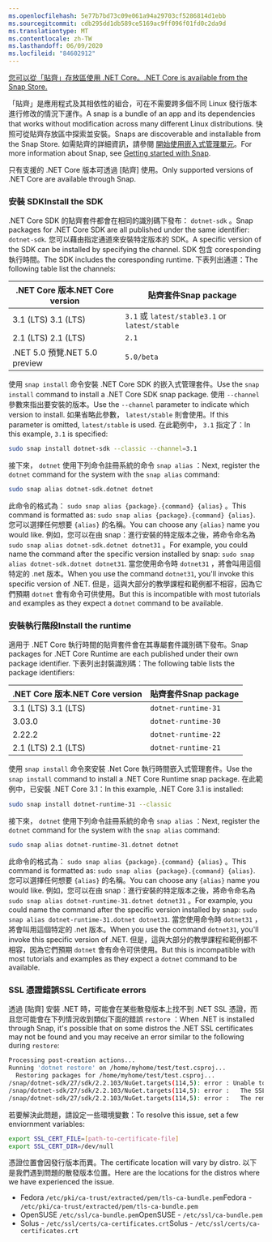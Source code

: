 ```yaml
---
ms.openlocfilehash: 5e77b7bd73c09e061a94a29703cf5286814d1ebb
ms.sourcegitcommit: cdb295dd1db589ce5169ac9ff096f01fd0c2da9d
ms.translationtype: MT
ms.contentlocale: zh-TW
ms.lasthandoff: 06/09/2020
ms.locfileid: "84602912"
---
```


[<span data-ttu-id="c90c1-101">您可以從「貼齊」存放區使用 .NET Core。</span><span class="sxs-lookup"><span data-stu-id="c90c1-101">.NET Core is available from the Snap Store.</span></span>](https://snapcraft.io/dotnet-sdk)

<span data-ttu-id="c90c1-102">「貼齊」是應用程式及其相依性的組合，可在不需要跨多個不同 Linux 發行版本進行修改的情況下運作。</span><span class="sxs-lookup"><span data-stu-id="c90c1-102">A snap is a bundle of an app and its dependencies that works without modification across many different Linux distributions.</span></span> <span data-ttu-id="c90c1-103">快照可從貼齊存放區中探索並安裝。</span><span class="sxs-lookup"><span data-stu-id="c90c1-103">Snaps are discoverable and installable from the Snap Store.</span></span> <span data-ttu-id="c90c1-104">如需貼齊的詳細資訊，請參閱 [開始使用嵌入式管理單元](https://snapcraft.io/docs/getting-started)。</span><span class="sxs-lookup"><span data-stu-id="c90c1-104">For more information about Snap, see [Getting started with Snap](https://snapcraft.io/docs/getting-started).</span></span>

<span data-ttu-id="c90c1-105">只有支援的 .NET Core 版本可透過 [貼齊] 使用。</span><span class="sxs-lookup"><span data-stu-id="c90c1-105">Only supported versions of .NET Core are available through Snap.</span></span>

### <a name="install-the-sdk"></a><span data-ttu-id="c90c1-106">安裝 SDK</span><span class="sxs-lookup"><span data-stu-id="c90c1-106">Install the SDK</span></span>

<span data-ttu-id="c90c1-107">.NET Core SDK 的貼齊套件都會在相同的識別碼下發布： `dotnet-sdk` 。</span><span class="sxs-lookup"><span data-stu-id="c90c1-107">Snap packages for .NET Core SDK are all published under the same identifier: `dotnet-sdk`.</span></span> <span data-ttu-id="c90c1-108">您可以藉由指定通道來安裝特定版本的 SDK。</span><span class="sxs-lookup"><span data-stu-id="c90c1-108">A specific version of the SDK can be installed by specifying the channel.</span></span> <span data-ttu-id="c90c1-109">SDK 包含 coresponding 執行時間。</span><span class="sxs-lookup"><span data-stu-id="c90c1-109">The SDK includes the coresponding runtime.</span></span> <span data-ttu-id="c90c1-110">下表列出通道：</span><span class="sxs-lookup"><span data-stu-id="c90c1-110">The following table list the channels:</span></span>

| <span data-ttu-id="c90c1-111">.NET Core 版本</span><span class="sxs-lookup"><span data-stu-id="c90c1-111">.NET Core version</span></span> | <span data-ttu-id="c90c1-112">貼齊套件</span><span class="sxs-lookup"><span data-stu-id="c90c1-112">Snap package</span></span>             |
|-------------------|--------------------------|
| <span data-ttu-id="c90c1-113">3.1 (LTS) </span><span class="sxs-lookup"><span data-stu-id="c90c1-113">3.1 (LTS)</span></span>         | <span data-ttu-id="c90c1-114">`3.1` 或 `latest/stable`</span><span class="sxs-lookup"><span data-stu-id="c90c1-114">`3.1` or `latest/stable`</span></span> |
| <span data-ttu-id="c90c1-115">2.1 (LTS) </span><span class="sxs-lookup"><span data-stu-id="c90c1-115">2.1 (LTS)</span></span>         | `2.1`                    |
| <span data-ttu-id="c90c1-116">.NET 5.0 預覽</span><span class="sxs-lookup"><span data-stu-id="c90c1-116">.NET 5.0 preview</span></span>  | `5.0/beta`               |

<span data-ttu-id="c90c1-117">使用 `snap install` 命令安裝 .NET Core SDK 的嵌入式管理套件。</span><span class="sxs-lookup"><span data-stu-id="c90c1-117">Use the `snap install` command to install a .NET Core SDK snap package.</span></span> <span data-ttu-id="c90c1-118">使用 `--channel` 參數來指出要安裝的版本。</span><span class="sxs-lookup"><span data-stu-id="c90c1-118">Use the `--channel` parameter to indicate which version to install.</span></span> <span data-ttu-id="c90c1-119">如果省略此參數， `latest/stable` 則會使用。</span><span class="sxs-lookup"><span data-stu-id="c90c1-119">If this parameter is omitted, `latest/stable` is used.</span></span> <span data-ttu-id="c90c1-120">在此範例中， `3.1` 指定了：</span><span class="sxs-lookup"><span data-stu-id="c90c1-120">In this example, `3.1` is specified:</span></span>

```bash
sudo snap install dotnet-sdk --classic --channel=3.1
```

<span data-ttu-id="c90c1-121">接下來， `dotnet` 使用下列命令註冊系統的命令 `snap alias` ：</span><span class="sxs-lookup"><span data-stu-id="c90c1-121">Next, register the `dotnet` command for the system with the `snap alias` command:</span></span>

```bash
sudo snap alias dotnet-sdk.dotnet dotnet
```

<span data-ttu-id="c90c1-122">此命令的格式為： `sudo snap alias {package}.{command} {alias}` 。</span><span class="sxs-lookup"><span data-stu-id="c90c1-122">This command is formatted as: `sudo snap alias {package}.{command} {alias}`.</span></span> <span data-ttu-id="c90c1-123">您可以選擇任何想要 `{alias}` 的名稱。</span><span class="sxs-lookup"><span data-stu-id="c90c1-123">You can choose any `{alias}` name you would like.</span></span> <span data-ttu-id="c90c1-124">例如，您可以在由 snap：進行安裝的特定版本之後，將命令命名為 `sudo snap alias dotnet-sdk.dotnet dotnet31` 。</span><span class="sxs-lookup"><span data-stu-id="c90c1-124">For example, you could name the command after the specific version installed by snap: `sudo snap alias dotnet-sdk.dotnet dotnet31`.</span></span> <span data-ttu-id="c90c1-125">當您使用命令時 `dotnet31` ，將會叫用這個特定的 .net 版本。</span><span class="sxs-lookup"><span data-stu-id="c90c1-125">When you use the command `dotnet31`, you'll invoke this specific version of .NET.</span></span> <span data-ttu-id="c90c1-126">但是，這與大部分的教學課程和範例都不相容，因為它們預期 `dotnet` 會有命令可供使用。</span><span class="sxs-lookup"><span data-stu-id="c90c1-126">But this is incompatible with most tutorials and examples as they expect a `dotnet` command to be available.</span></span>

### <a name="install-the-runtime"></a><span data-ttu-id="c90c1-127">安裝執行階段</span><span class="sxs-lookup"><span data-stu-id="c90c1-127">Install the runtime</span></span>

<span data-ttu-id="c90c1-128">適用于 .NET Core 執行時間的貼齊套件會在其專屬套件識別碼下發布。</span><span class="sxs-lookup"><span data-stu-id="c90c1-128">Snap packages for .NET Core Runtime are each published under their own package identifier.</span></span> <span data-ttu-id="c90c1-129">下表列出封裝識別碼：</span><span class="sxs-lookup"><span data-stu-id="c90c1-129">The following table lists the package identifiers:</span></span>

| <span data-ttu-id="c90c1-130">.NET Core 版本</span><span class="sxs-lookup"><span data-stu-id="c90c1-130">.NET Core version</span></span> | <span data-ttu-id="c90c1-131">貼齊套件</span><span class="sxs-lookup"><span data-stu-id="c90c1-131">Snap package</span></span>        |
|-------------------|---------------------|
| <span data-ttu-id="c90c1-132">3.1 (LTS) </span><span class="sxs-lookup"><span data-stu-id="c90c1-132">3.1 (LTS)</span></span>         | `dotnet-runtime-31` |
| <span data-ttu-id="c90c1-133">3.0</span><span class="sxs-lookup"><span data-stu-id="c90c1-133">3.0</span></span>               | `dotnet-runtime-30` |
| <span data-ttu-id="c90c1-134">2.2</span><span class="sxs-lookup"><span data-stu-id="c90c1-134">2.2</span></span>               | `dotnet-runtime-22` |
| <span data-ttu-id="c90c1-135">2.1 (LTS) </span><span class="sxs-lookup"><span data-stu-id="c90c1-135">2.1 (LTS)</span></span>         | `dotnet-runtime-21` |

<span data-ttu-id="c90c1-136">使用 `snap install` 命令來安裝 .Net Core 執行時間嵌入式管理套件。</span><span class="sxs-lookup"><span data-stu-id="c90c1-136">Use the `snap install` command to install a .NET Core Runtime snap package.</span></span> <span data-ttu-id="c90c1-137">在此範例中，已安裝 .NET Core 3.1：</span><span class="sxs-lookup"><span data-stu-id="c90c1-137">In this example, .NET Core 3.1 is installed:</span></span>

```bash
sudo snap install dotnet-runtime-31 --classic
```

<span data-ttu-id="c90c1-138">接下來， `dotnet` 使用下列命令註冊系統的命令 `snap alias` ：</span><span class="sxs-lookup"><span data-stu-id="c90c1-138">Next, register the `dotnet` command for the system with the `snap alias` command:</span></span>

```bash
sudo snap alias dotnet-runtime-31.dotnet dotnet
```

<span data-ttu-id="c90c1-139">此命令的格式為： `sudo snap alias {package}.{command} {alias}` 。</span><span class="sxs-lookup"><span data-stu-id="c90c1-139">This command is formatted as: `sudo snap alias {package}.{command} {alias}`.</span></span> <span data-ttu-id="c90c1-140">您可以選擇任何想要 `{alias}` 的名稱。</span><span class="sxs-lookup"><span data-stu-id="c90c1-140">You can choose any `{alias}` name you would like.</span></span> <span data-ttu-id="c90c1-141">例如，您可以在由 snap：進行安裝的特定版本之後，將命令命名為 `sudo snap alias dotnet-runtime-31.dotnet dotnet31` 。</span><span class="sxs-lookup"><span data-stu-id="c90c1-141">For example, you could name the command after the specific version installed by snap: `sudo snap alias dotnet-runtime-31.dotnet dotnet31`.</span></span> <span data-ttu-id="c90c1-142">當您使用命令時 `dotnet31` ，將會叫用這個特定的 .net 版本。</span><span class="sxs-lookup"><span data-stu-id="c90c1-142">When you use the command `dotnet31`, you'll invoke this specific version of .NET.</span></span> <span data-ttu-id="c90c1-143">但是，這與大部分的教學課程和範例都不相容，因為它們預期 `dotnet` 會有命令可供使用。</span><span class="sxs-lookup"><span data-stu-id="c90c1-143">But this is incompatible with most tutorials and examples as they expect a `dotnet` command to be available.</span></span>

### <a name="ssl-certificate-errors"></a><span data-ttu-id="c90c1-144">SSL 憑證錯誤</span><span class="sxs-lookup"><span data-stu-id="c90c1-144">SSL Certificate errors</span></span>

<span data-ttu-id="c90c1-145">透過 [貼齊] 安裝 .NET 時，可能會在某些散發版本上找不到 .NET SSL 憑證，而且您可能會在下列情況收到類似下面的錯誤 `restore` ：</span><span class="sxs-lookup"><span data-stu-id="c90c1-145">When .NET is installed through Snap, it's possible that on some distros the .NET SSL certificates may not be found and you may receive an error similar to the following during `restore`:</span></span>

```bash
Processing post-creation actions...
Running 'dotnet restore' on /home/myhome/test/test.csproj...
  Restoring packages for /home/myhome/test/test.csproj...
/snap/dotnet-sdk/27/sdk/2.2.103/NuGet.targets(114,5): error : Unable to load the service index for source https://api.nuget.org/v3/index.json. [/home/myhome/test/test.csproj]
/snap/dotnet-sdk/27/sdk/2.2.103/NuGet.targets(114,5): error :   The SSL connection could not be established, see inner exception. [/home/myhome/test/test.csproj]
/snap/dotnet-sdk/27/sdk/2.2.103/NuGet.targets(114,5): error :   The remote certificate is invalid according to the validation procedure. [/home/myhome/test/test.csproj]
```

<span data-ttu-id="c90c1-146">若要解決此問題，請設定一些環境變數：</span><span class="sxs-lookup"><span data-stu-id="c90c1-146">To resolve this issue, set a few enviornment variables:</span></span>

```bash
export SSL_CERT_FILE=[path-to-certificate-file]
export SSL_CERT_DIR=/dev/null
```

<span data-ttu-id="c90c1-147">憑證位置會因發行版本而異。</span><span class="sxs-lookup"><span data-stu-id="c90c1-147">The certificate location will vary by distro.</span></span> <span data-ttu-id="c90c1-148">以下是我們遇到問題的散發版本位置。</span><span class="sxs-lookup"><span data-stu-id="c90c1-148">Here are the locations for the distros where we have experienced the issue.</span></span>

* <span data-ttu-id="c90c1-149">Fedora `/etc/pki/ca-trust/extracted/pem/tls-ca-bundle.pem`</span><span class="sxs-lookup"><span data-stu-id="c90c1-149">Fedora - `/etc/pki/ca-trust/extracted/pem/tls-ca-bundle.pem`</span></span>
* <span data-ttu-id="c90c1-150">OpenSUSE `/etc/ssl/ca-bundle.pem`</span><span class="sxs-lookup"><span data-stu-id="c90c1-150">OpenSUSE - `/etc/ssl/ca-bundle.pem`</span></span>
* <span data-ttu-id="c90c1-151">Solus - `/etc/ssl/certs/ca-certificates.crt`</span><span class="sxs-lookup"><span data-stu-id="c90c1-151">Solus - `/etc/ssl/certs/ca-certificates.crt`</span></span>

